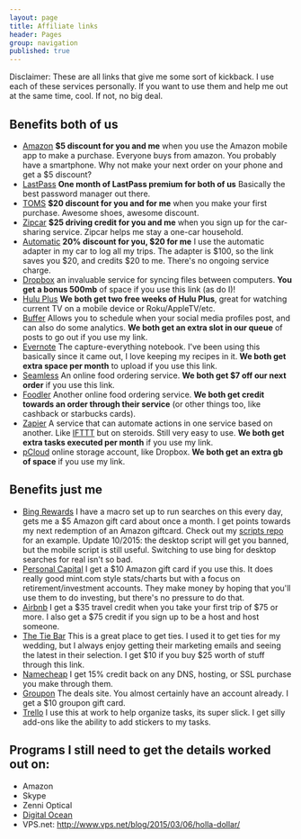 ```yaml
---
layout: page
title: Affiliate links
header: Pages
group: navigation
published: true
---
```


Disclaimer: These are all links that give me some sort of kickback. I use each of these services personally. If you want to use them and help me out at the same time, cool. If not, no big deal.

## Benefits both of us

- [Amazon](https://amazon.com/mpr?referralcode=ROBER26937N&ref_=mpr_tr_ss) **$5 discount for you and me** when you use the Amazon mobile app to make a purchase. Everyone buys from amazon. You probably have a smartphone. Why not make your next order on your phone and get a $5 discount?
- [LastPass](https://lastpass.com/f?26529902) **One month of LastPass premium for both of us** Basically the best password manager out there. 
- [TOMS](http://friend.toms.com/x/1PkYVu) **$20 discount for you and for me** when you make your first purchase. Awesome shoes, awesome discount.
- [Zipcar](http://s.zip.cr/Kzj6lfm) **$25 driving credit for you and me** when you sign up for the car-sharing service. Zipcar helps me stay a one-car household.
- [Automatic](http://fbuy.me/cCANN) **20% discount for you, $20 for me** I use the automatic adapter in my car to log all my trips. The adapter is $100, so the link saves you $20, and credits $20 to me.  There's no ongoing service charge.
- [Dropbox](https://db.tt/cpeZvlhU) an invaluable service for syncing files between computers.  **You get a bonus 500mb** of space if you use this link (as do I)!
- [Hulu Plus](http://www.hulu.com/r/4nXfSA) **We both get two free weeks of Hulu Plus**, great for watching current TV on a mobile device or Roku/AppleTV/etc.
- [Buffer](http://bufferapp.com/r/117341) Allows you to schedule when your social media profiles post, and can also do some analytics.  **We both get an extra slot in our queue** of posts to go out if you use my link.
- [Evernote](https://www.evernote.com/referral/Registration.action?uid=61101&sig=3dfc71a06515d7731c27f446efff0443) The capture-everything notebook. I've been using this basically since it came out, I love keeping my recipes in it. **We both get extra space per month** to upload if you use this link.
- [Seamless](http://seamless.extole.com/a/clk/2C2qlm) An online food ordering service.  **We both get $7 off our next order** if you use this link.
- [Foodler](http://www.foodler.com/ref/108865a4/brighton) Another online food ordering service. **We both get credit towards an order through their service** (or other things too, like cashback or starbucks cards).
- [Zapier](http://zpr.io/PfDP) A service that can automate actions in one service based on another.  Like [IFTTT](ifttt.com) but on steroids. Still very easy to use. **We both get extra tasks executed per month** if you use my link.
- [pCloud](https://my.pcloud.com/#page=register&invite=DGUhZ97hUO7) online storage account, like Dropbox. **We both get an extra gb of space** if you use my link.


## Benefits just me

- [Bing Rewards](https://www.bing.com/explore/rewards?PUBL=REFERAFRIEND&CREA=RAW&rrid=_79589ca1-10bc-670e-5de9-7b39c4e9506c) I have a macro set up to run searches on this every day, gets me a $5 Amazon gift card about once a month. I get points towards my next redemption of an Amazon giftcard. Check out my [scripts repo](http://www.github.com/rwinikates/scripts) for an example. Update 10/2015: the desktop script will get you banned, but the mobile script is still useful. Switching to use bing for desktop searches for real isn't so bad.
- [Personal Capital](http://refer.personalcapital.com/share/wthgf) I get a $10 Amazon gift card if you use this. It does really good mint.com style stats/charts but with a focus on retirement/investment accounts. They make money by hoping that you'll use them to do investing, but there's no pressure to do that.
- [Airbnb](www.airbnb.com/c/rwinikates) I get a $35 travel credit when you take your first trip of $75 or more. I also get a $75 credit if you sign up to be a host and host someone.
- [The Tie Bar](http://u21280.sendgrid.org/wf/click?upn=XIPNX9ZC-2FnVc7NHDPX4UZon4tzlVXPudWcgPqS2mQmw-3D_rQ9k54Nntb7RGfVBILTd9ehUTF-2BZjS3sIYzUelF5HgnRN9vIGOWfkKNBc6zWZOFdl9fIQWdRV-2BRufhYEwl8RGPxs12APZsUJ-2BT10UsQrX7Xy2MugPGjG4wxIlUwLJ4C-2FxVpbDE3MEcY-2BsG2t5o0loS6mk1cxPobcfLmiOlUQfxGhKLetAHZTkKG9YbNUfkwIe9ZdwienGR9CNJS7UvzH9i7u3LkKhTWxJ900JNwKCiFTQjdOQ6Plo5a2CsUCCVsyDt9TvRhm5DrBuf7zYUz5YJaxorrWmAanwaYZTDROd-2BGpS-2FylfB66tD3z37-2Fo-2FBwL) This is a great place to get ties.  I used it to get ties for my wedding, but I always enjoy getting their marketing emails and seeing the latest in their selection. I get $10 if you buy $25 worth of stuff through this link.
- [Namecheap](http://www.namecheap.com/?aff=79588) I get 15% credit back on any DNS, hosting, or SSL purchase you make through them.
- [Groupon](https://www.groupon.com/visitor_referral/h/82a46eb9-5fa7-44d3-87e3-9965e02a9028) The deals site. You almost certainly have an account already. I get a $10 groupon gift card. 
- [Trello](https://trello.com/robwinikates/recommend) I use this at work to help organize tasks, its super slick. I get silly add-ons like the ability to add stickers to my tasks.

## Programs I still need to get the details worked out on:
- Amazon
- Skype
- Zenni Optical
- [Digital Ocean](https://www.digitalocean.com/referral-program/)
- VPS.net: http://www.vps.net/blog/2015/03/06/holla-dollar/
